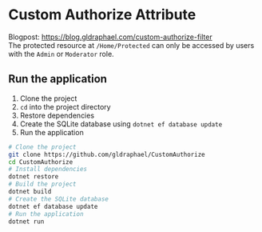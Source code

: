 # Custom Authorize Attribute

Blogpost: <https://blog.gldraphael.com/custom-authorize-filter>   
The protected resource at `/Home/Protected` can only be accessed by users with the `Admin` or `Moderator` role.

## Run the application

1. Clone the project
1. `cd` into the project directory
1. Restore dependencies
1. Create the SQLite database using `dotnet ef database update`
1. Run the application

```bash
# Clone the project
git clone https://github.com/gldraphael/CustomAuthorize
cd CustomAuthorize
# Install dependencies
dotnet restore
# Build the project
dotnet build
# Create the SQLite database
dotnet ef database update
# Run the application
dotnet run
```
